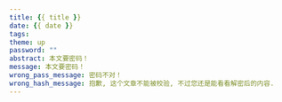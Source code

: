 ```yaml
---
title: {{ title }}
date: {{ date }}
tags:
theme: up
password: ""
abstract: 本文要密码！
message: 本文要密码！
wrong_pass_message: 密码不对！
wrong_hash_message: 抱歉, 这个文章不能被校验, 不过您还是能看看解密后的内容.
---
```

